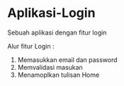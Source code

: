 # Aplikasi-Login
Sebuah aplikasi dengan fitur login

Alur fitur Login :
1. Memasukkan email dan password
2. Memvalidasi masukan
3. Menamoplkan tulisan Home

 
